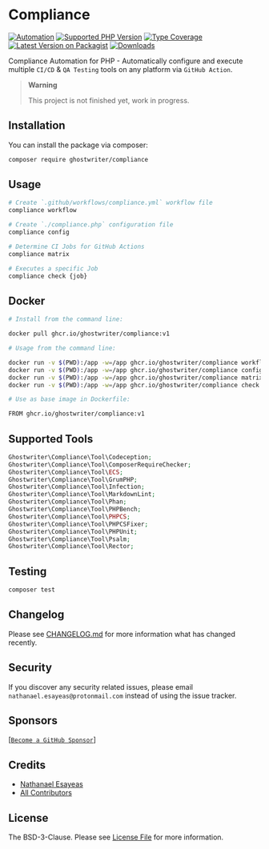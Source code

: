 # Compliance

[![Automation](https://github.com/ghostwriter/compliance/actions/workflows/automation.yml/badge.svg)](https://github.com/ghostwriter/compliance/actions/workflows/automation.yml)
[![Supported PHP Version](https://badgen.net/packagist/php/ghostwriter/compliance?color=8892bf)](https://www.php.net/supported-versions)
[![Type Coverage](https://shepherd.dev/github/ghostwriter/compliance/coverage.svg)](https://shepherd.dev/github/ghostwriter/compliance)
[![Latest Version on Packagist](https://badgen.net/packagist/v/ghostwriter/compliance)](https://packagist.org/packages/ghostwriter/compliance)
[![Downloads](https://badgen.net/packagist/dt/ghostwriter/compliance?color=blue)](https://packagist.org/packages/ghostwriter/compliance)

Compliance Automation for PHP - Automatically configure and execute multiple `CI/CD` & `QA Testing` tools on any platform via `GitHub Action`.

> **Warning**
> 
> This project is not finished yet, work in progress.

## Installation

You can install the package via composer:

``` bash
composer require ghostwriter/compliance
```

## Usage

```bash
# Create `.github/workflows/compliance.yml` workflow file
compliance workflow

# Create `./compliance.php` configuration file
compliance config

# Determine CI Jobs for GitHub Actions
compliance matrix

# Executes a specific Job
compliance check {job}
```

## Docker

``` bash
# Install from the command line:

docker pull ghcr.io/ghostwriter/compliance:v1

# Usage from the command line:

docker run -v $(PWD):/app -w=/app ghcr.io/ghostwriter/compliance workflow
docker run -v $(PWD):/app -w=/app ghcr.io/ghostwriter/compliance config
docker run -v $(PWD):/app -w=/app ghcr.io/ghostwriter/compliance matrix
docker run -v $(PWD):/app -w=/app ghcr.io/ghostwriter/compliance check {job}

# Use as base image in Dockerfile:

FROM ghcr.io/ghostwriter/compliance:v1
```

## Supported Tools

``` php
Ghostwriter\Compliance\Tool\Codeception;
Ghostwriter\Compliance\Tool\ComposerRequireChecker;
Ghostwriter\Compliance\Tool\ECS;
Ghostwriter\Compliance\Tool\GrumPHP;
Ghostwriter\Compliance\Tool\Infection;
Ghostwriter\Compliance\Tool\MarkdownLint;
Ghostwriter\Compliance\Tool\Phan;
Ghostwriter\Compliance\Tool\PHPBench;
Ghostwriter\Compliance\Tool\PHPCS;
Ghostwriter\Compliance\Tool\PHPCSFixer;
Ghostwriter\Compliance\Tool\PHPUnit;
Ghostwriter\Compliance\Tool\Psalm;
Ghostwriter\Compliance\Tool\Rector;
```

## Testing

``` bash
composer test
```

## Changelog

Please see [CHANGELOG.md](./CHANGELOG.md) for more information what has changed recently.

## Security

If you discover any security related issues, please email `nathanael.esayeas@protonmail.com` instead of using the issue tracker.

## Sponsors

[[`Become a GitHub Sponsor`](https://github.com/sponsors/ghostwriter)]

## Credits

- [Nathanael Esayeas](https://github.com/ghostwriter)
- [All Contributors](https://github.com/ghostwriter/compliance/contributors)

## License

The BSD-3-Clause. Please see [License File](./LICENSE) for more information.
